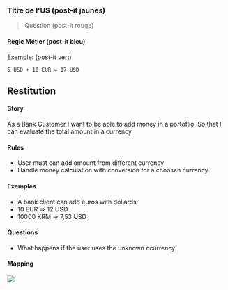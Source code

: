 ### Titre de l'US (post-it jaunes)

> Question (post-it rouge)
 
#### Règle Métier (post-it bleu)

Exemple: (post-it vert)
```
5 USD + 10 EUR = 17 USD
```


## Restitution

#### Story
As a Bank Customer I want to be able to add money in a portoflio.
So that I can evaluate the total amount in a currency

#### Rules
  - User must can add amount from different currency
  - Handle money calculation with conversion for a choosen currency

#### Exemples
  - A bank client can add euros with dollards
  - 10 EUR => 12 USD
  - 10000 KRM => 7,53 USD

#### Questions
  - What happens if the user uses the unknown ccurrency

#### Mapping
![](../img/US.png)



